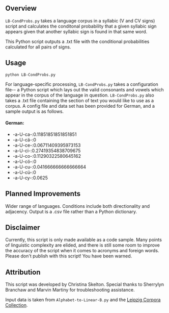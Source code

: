 ## Overview

```LB-CondProbs.py``` takes a language corpus in a syllabic (V and CV signs) script and calculates the conditonal probability that a given syllabic sign appears given that another syllabic sign is found in that same word. 

This Python script outputs a .txt file with the conditional probabilities calculated for all pairs of signs.  

## Usage

```python LB-CondProbs.py```

For language-specific processing, ```LB-CondProbs.py``` takes a configuration file-- a Python script which lays out the valid consonants and vowels which appear in the corpus of the language in question.  ```LB-CondProbs.py``` also takes a .txt file containing the section of text you would like to use as a corpus.  A config file and data set has been provided for German, and a sample output is as follows.

#### German:

-	-a-U-ca-:0.11851851851851851
-	-a-U-cä-:0
-	-a-U-ce-:0.06711409395973153
-	-a-U-ci-:0.27419354838709675
-	-a-U-co-:0.11290322580645162
-	-a-U-cö-:0
-	-a-U-cu-:0.041666666666666664
-	-a-U-cü-:0
-	-a-U-cy-:0.0625

## Planned Improvements

Wider range of languages.  Conditions include both directionality and adjacency.  Output is a .csv file rather than a Python dictionary.

## Disclaimer

Currently, this script is only made available as a code sample.  Many points of linguistic complexity are elided, and there is still some room to improve the accuracy of the script when it comes to acronyms and foreign words.  Please don't publish with this script!  You have been warned.

## Attribution

This script was developed by Christina Skelton.  Special thanks to Sherrylyn Branchaw and Marvin Martiny for troubleshooting assistance.  

Input data is taken from ```Alphabet-to-Linear-B.py``` and the [Leipzig Corpora Collection](https://corpora.uni-leipzig.de/).
